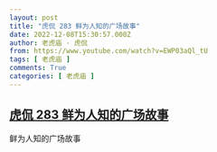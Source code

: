 ```yaml
---
layout: post
title: "虎侃 283 鲜为人知的广场故事"
date: 2022-12-08T15:30:57.000Z
author: 老虎庙 · 虎侃
from: https://www.youtube.com/watch?v=EWP03aQl_tU
tags: [ 老虎庙 ]
comments: True
categories: [ 老虎庙 ]
---
```

<!--1670513457000-->
[虎侃 283 鲜为人知的广场故事](https://www.youtube.com/watch?v=EWP03aQl_tU)
------

<div>
鲜为人知的广场故事
</div>
